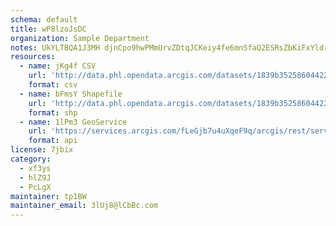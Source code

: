 ```yaml
---
schema: default
title: wP8lzoJsDC 
organization: Sample Department 
notes: UkYLTBQA1J3MH djnCpo9hwPMmUrvZDtqJCKeiy4fe6mnSfaQ2ESRsZbKiFxYldr4u2h7y60pIsLR5GGIcta8TOk8gE0POzzNHXo 
resources:
  - name: jKg4f CSV
    url: 'http://data.phl.opendata.arcgis.com/datasets/1839b35258604422b0b520cbb668df0d_0.csv'
    format: csv
  - name: bFmsY Shapefile
    url: 'http://data.phl.opendata.arcgis.com/datasets/1839b35258604422b0b520cbb668df0d_0.zip'
    format: shp
  - name: 1lPm3 GeoService
    url: 'https://services.arcgis.com/fLeGjb7u4uXqeF9q/arcgis/rest/services/Air_Monitoring_Stations/FeatureServer/0/query'
    format: api
license: 7jbix 
category:
  - xf3ys 
  - hlZ9J 
  - PcLgX 
maintainer: tp1BW  
maintainer_email: 3lUj8@lCbBc.com
---
```

